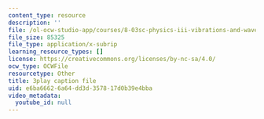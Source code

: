 ```yaml
---
content_type: resource
description: ''
file: /ol-ocw-studio-app/courses/8-03sc-physics-iii-vibrations-and-waves-fall-2016/e6ba66626a64dd3d357817d0b39e4bba_FCFpaKcpuXQ.srt
file_size: 85325
file_type: application/x-subrip
learning_resource_types: []
license: https://creativecommons.org/licenses/by-nc-sa/4.0/
ocw_type: OCWFile
resourcetype: Other
title: 3play caption file
uid: e6ba6662-6a64-dd3d-3578-17d0b39e4bba
video_metadata:
  youtube_id: null
---
```


